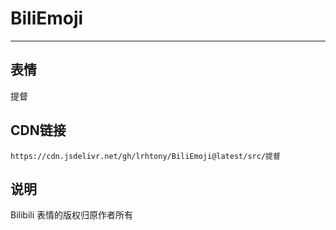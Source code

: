 
# BiliEmoji
---
## 表情
提督
## CDN链接
```
https://cdn.jsdelivr.net/gh/lrhtony/BiliEmoji@latest/src/提督
```
## 说明
Bilibili 表情的版权归原作者所有
